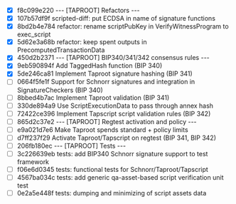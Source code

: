 - [x] f8c099e220 --- [TAPROOT] Refactors ---
- [x] 107b57df9f scripted-diff: put ECDSA in name of signature functions
- [x] 8bd2b4e784 refactor: rename scriptPubKey in VerifyWitnessProgram to exec_script
- [x] 5d62e3a68b refactor: keep spent outputs in PrecomputedTransactionData
- [x] 450d2b2371 --- [TAPROOT] BIP340/341/342 consensus rules ---
- [x] 9eb590894f Add TaggedHash function (BIP 340)
- [x] 5de246ca81 Implement Taproot signature hashing (BIP 341)
- [ ] 0664f5fe1f Support for Schnorr signatures and integration in SignatureCheckers (BIP 340)
- [ ] 8bbed4b7ac Implement Taproot validation (BIP 341)
- [ ] 330de894a9 Use ScriptExecutionData to pass through annex hash
- [ ] 72422ce396 Implement Tapscript script validation rules (BIP 342)
- [ ] 865d2c37e2 --- [TAPROOT] Regtest activation and policy ---
- [ ] e9a021d7e6 Make Taproot spends standard + policy limits
- [ ] d7ff237f29 Activate Taproot/Tapscript on regtest (BIP 341, BIP 342)
- [ ] 206fb180ec --- [TAPROOT] Tests ---
- [ ] 3c226639eb tests: add BIP340 Schnorr signature support to test framework
- [ ] f06e6d0345 tests: functional tests for Schnorr/Taproot/Tapscript
- [ ] 4567ba034c tests: add generic qa-asset-based script verification unit test
- [ ] 0e2a5e448f tests: dumping and minimizing of script assets data
